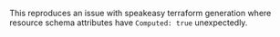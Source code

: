 This reproduces an issue with speakeasy terraform generation where resource schema attributes have `Computed: true` unexpectedly.